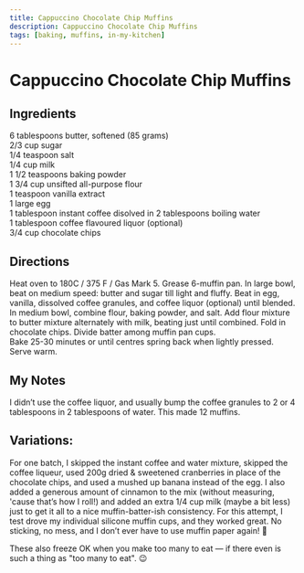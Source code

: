 ```yaml
---
title: Cappuccino Chocolate Chip Muffins
description: Cappuccino Chocolate Chip Muffins
tags: [baking, muffins, in-my-kitchen]
---
```


# Cappuccino Chocolate Chip Muffins

## Ingredients
6 tablespoons butter, softened (85 grams)  
2/3 cup sugar  
1/4 teaspoon salt  
1/4 cup milk  
1 1/2 teaspoons baking powder  
1 3/4 cup unsifted all-purpose flour  
1 teaspoon vanilla extract  
1 large egg  
1 tablespoon instant coffee disolved in 2 tablespoons boiling water  
1 tablespoon coffee flavoured liquor (optional)  
3/4 cup chocolate chips

## Directions
Heat oven to 180C / 375 F / Gas Mark 5. Grease 6-muffin pan. In large bowl, beat on medium speed: butter and sugar till light and fluffy. Beat in egg, vanilla, dissolved coffee granules, and coffee liquor (optional) until blended.  
In medium bowl, combine flour, baking powder, and salt. Add flour mixture to butter mixture alternately with milk, beating just until combined. Fold in chocolate chips. Divide batter among muffin pan cups.  
Bake 25-30 minutes or until centres spring back when lightly pressed. Serve warm.

## My Notes
I didn’t use the coffee liquor, and usually bump the coffee granules to 2 or 4 tablespoons in 2 tablespoons of water. This made 12 muffins.

## Variations:
For one batch, I skipped the instant coffee and water mixture, skipped the coffee liqueur, used 200g dried & sweetened cranberries in place of the chocolate chips, and used a mushed up banana instead of the egg. I also added a generous amount of cinnamon to the mix (without measuring, 'cause that’s how I roll!) and added an extra 1/4 cup milk (maybe a bit less) just to get it all to a nice muffin-batter-ish consistency. For this attempt, I test drove my individual silicone muffin cups, and they worked great. No sticking, no mess, and I don’t ever have to use muffin paper again! 🙂

These also freeze OK when you make too many to eat — if there even is such a thing as "too many to eat". 😉
